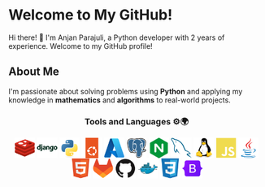 
# Welcome to My GitHub!

Hi there! 👋 I'm Anjan Parajuli, a Python developer with 2 years of experience. Welcome to my GitHub profile!

## About Me

I'm passionate about solving problems using **Python** and applying my knowledge in **mathematics** and **algorithms** to real-world projects.


<h3 align="center">
  Tools and Languages ⚙️🌍
</h3>

<p align="center">
<img align="center" src="https://github.com/devicons/devicon/blob/master/icons/redis/redis-original.svg" alt="anjan" height="40" width="40" />
<img align="center" src="https://raw.githubusercontent.com/devicons/devicon/55609aa5bd817ff167afce0d965585c92040787a/icons/django/django-plain-wordmark.svg" alt="anjan" height="40" width="40" />
<img align="center" src="https://github.com/devicons/devicon/blob/master/icons/python/python-original.svg" alt="anjan" height="40" width="40" />
<img align="center" src="https://github.com/devicons/devicon/blob/master/icons/ubuntu/ubuntu-plain.svg" alt="anjan" height="40" width="40" />
<img align="center" src="https://raw.githubusercontent.com/devicons/devicon/55609aa5bd817ff167afce0d965585c92040787a/icons/azure/azure-original.svg" alt="anjan" height="40" width="40" />
<img align="center" src="https://github.com/devicons/devicon/blob/master/icons/postgresql/postgresql-original.svg" alt="anjan" height="40" width="40" />
<img align="center" src="https://github.com/devicons/devicon/blob/master/icons/nginx/nginx-original.svg" alt="anjan" height="40" width="40" />
<img align="center" src="https://github.com/devicons/devicon/blob/master/icons/mysql/mysql-original.svg" alt="anjan" height="40" width="40" />
<img align="center" src="https://raw.githubusercontent.com/devicons/devicon/55609aa5bd817ff167afce0d965585c92040787a/icons/linux/linux-original.svg" alt="anjan" height="40" width="40" />
<img align="center" src="https://github.com/devicons/devicon/blob/master/icons/javascript/javascript-plain.svg" alt="anjan" height="40" width="40" />
<img align="center" src="https://github.com/devicons/devicon/blob/master/icons/java/java-original.svg" alt="anjan" height="40" width="40" />
<img align="center" src="https://github.com/devicons/devicon/blob/master/icons/html5/html5-original.svg" alt="anjan" height="40" width="40" />
<img align="center" src="https://github.com/devicons/devicon/blob/master/icons/gitlab/gitlab-original.svg" alt="anjan" height="40" width="40" />
<img align="center" src="https://github.com/devicons/devicon/blob/master/icons/github/github-original.svg" alt="anjan" height="40" width="40" />
<img align="center" src="https://raw.githubusercontent.com/devicons/devicon/55609aa5bd817ff167afce0d965585c92040787a/icons/docker/docker-original.svg" alt="anjan" height="40" width="40" />
<img align="center" src="https://raw.githubusercontent.com/devicons/devicon/55609aa5bd817ff167afce0d965585c92040787a/icons/css3/css3-original.svg" alt="anjan" height="40" width="40" />
<img align="center" src="https://raw.githubusercontent.com/devicons/devicon/55609aa5bd817ff167afce0d965585c92040787a/icons/bootstrap/bootstrap-original.svg" alt="anjan" height="40" width="40" />

</p>
